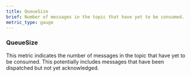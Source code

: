 ```yaml
---
title: QueueSize
brief: Number of messages in the topic that have yet to be consumed.
metric_type: gauge
---
```

### QueueSize

This metric indicates the number of messages in the topic that have yet to be 
consumed. This potentially includes messages that have been dispatched but 
not yet acknowledged.
